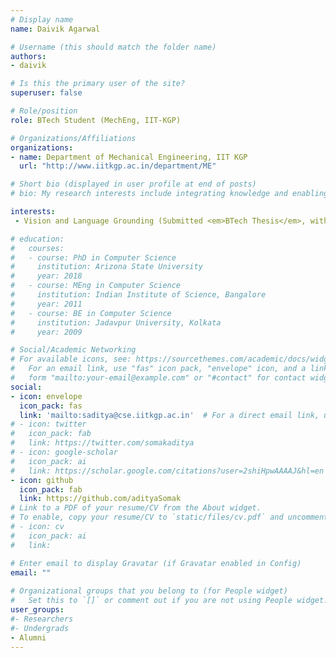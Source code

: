 ```yaml
---
# Display name
name: Daivik Agarwal

# Username (this should match the folder name)
authors:
- daivik

# Is this the primary user of the site?
superuser: false

# Role/position
role: BTech Student (MechEng, IIT-KGP)

# Organizations/Affiliations
organizations:
- name: Department of Mechanical Engineering, IIT KGP
  url: "http://www.iitkgp.ac.in/department/ME"

# Short bio (displayed in user profile at end of posts)
# bio: My research interests include integrating knowledge and enabling higher-order reasoning in AI.

interests:
 - Vision and Language Grounding (Submitted <em>BTech Thesis</em>, with Prof. Animesh Mukherjee)

# education:
#   courses:
#   - course: PhD in Computer Science
#     institution: Arizona State University
#     year: 2018
#   - course: MEng in Computer Science
#     institution: Indian Institute of Science, Bangalore
#     year: 2011
#   - course: BE in Computer Science
#     institution: Jadavpur University, Kolkata
#     year: 2009

# Social/Academic Networking
# For available icons, see: https://sourcethemes.com/academic/docs/widgets/#icons
#   For an email link, use "fas" icon pack, "envelope" icon, and a link in the
#   form "mailto:your-email@example.com" or "#contact" for contact widget.
social:
- icon: envelope
  icon_pack: fas
  link: 'mailto:saditya@cse.iitkgp.ac.in'  # For a direct email link, use "mailto:test@example.org".
# - icon: twitter
#   icon_pack: fab
#   link: https://twitter.com/somakaditya
# - icon: google-scholar
#   icon_pack: ai
#   link: https://scholar.google.com/citations?user=2shiHpwAAAAJ&hl=en
- icon: github
  icon_pack: fab
  link: https://github.com/adityaSomak
# Link to a PDF of your resume/CV from the About widget.
# To enable, copy your resume/CV to `static/files/cv.pdf` and uncomment the lines below.  
# - icon: cv
#   icon_pack: ai
#   link: 

# Enter email to display Gravatar (if Gravatar enabled in Config)
email: ""
  
# Organizational groups that you belong to (for People widget)
#   Set this to `[]` or comment out if you are not using People widget.  
user_groups:
#- Researchers
#- Undergrads
- Alumni
---
```


